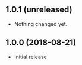 1.0.1 (unreleased)
------------------

- Nothing changed yet.


1.0.0 (2018-08-21)
------------------

* Initial release
